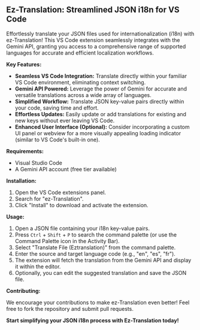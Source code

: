 ## Ez-Translation: Streamlined JSON i18n for VS Code

Effortlessly translate your JSON files used for internationalization (i18n) with ez-Translation! This VS Code extension seamlessly integrates with the Gemini API, granting you access to a comprehensive range of supported languages for accurate and efficient localization workflows.

**Key Features:**

* **Seamless VS Code Integration:** Translate directly within your familiar VS Code environment, eliminating context switching.
* **Gemini API Powered:** Leverage the power of Gemini for accurate and versatile translations across a wide array of languages.
* **Simplified Workflow:** Translate JSON key-value pairs directly within your code, saving time and effort.
* **Effortless Updates:** Easily update or add translations for existing and new keys without ever leaving VS Code.
* **Enhanced User Interface (Optional):** Consider incorporating a custom UI panel or webview for a more visually appealing loading indicator (similar to VS Code's built-in one).

**Requirements:**

* Visual Studio Code
* A Gemini API account (free tier available)

**Installation:**

1. Open the VS Code extensions panel.
2. Search for "ez-Translation".
3. Click "Install" to download and activate the extension.

**Usage:**

1. Open a JSON file containing your i18n key-value pairs.
2. Press `Ctrl` + `Shift` + `P` to search the command palette (or use the Command Palette icon in the Activity Bar).
3. Select "Translate File (Eztranslation)" from the command palette.
4. Enter the source and target language code (e.g., "en", "es", "fr").
5. The extension will fetch the translation from the Gemini API and display it within the editor.
6. Optionally, you can edit the suggested translation and save the JSON file.

**Contributing:**

We encourage your contributions to make ez-Translation even better! Feel free to fork the repository and submit pull requests.

**Start simplifying your JSON i18n process with Ez-Translation today!**
